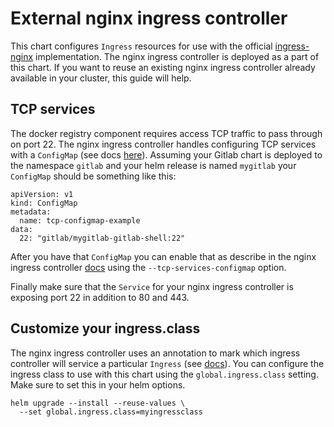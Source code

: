 # External nginx ingress controller

This chart configures `Ingress` resources for use with the official
[ingress-nginx](https://github.com/kubernetes/ingress-nginx) implementation. The
nginx ingress controller is deployed as a part of this chart. If you want to
reuse an existing nginx ingress controller already available in your cluster,
this guide will help.

## TCP services

The docker registry component requires access TCP traffic to pass through on
port 22. The nginx ingress controller handles configuring TCP services with a
`ConfigMap` (see docs [here](https://github.com/kubernetes/ingress-nginx/blob/master/docs/user-guide/exposing-tcp-udp-services.md)).
Assuming your Gitlab chart is deployed to the namespace `gitlab` and your helm
release is named `mygitlab` your `ConfigMap` should be something like this:

```
apiVersion: v1
kind: ConfigMap
metadata:
  name: tcp-configmap-example
data:
  22: "gitlab/mygitlab-gitlab-shell:22"
```

After you have that `ConfigMap` you can enable that as describe in the nginx
ingress controller [docs](https://github.com/kubernetes/ingress-nginx/blob/master/docs/user-guide/exposing-tcp-udp-services.md)
using the `--tcp-services-configmap` option.

Finally make sure that the `Service` for your nginx ingress controller is exposing
port 22 in addition to 80 and 443.

## Customize your ingress.class

The nginx ingress controller uses an annotation to mark which ingress controller
will service a particular `Ingress` (see [docs](https://github.com/kubernetes/ingress-nginx#annotation-ingressclass)).
You can configure the ingress class to use with this chart using the
`global.ingress.class` setting. Make sure to set this in your helm options.

```
helm upgrade --install --reuse-values \
  --set global.ingress.class=myingressclass
```
